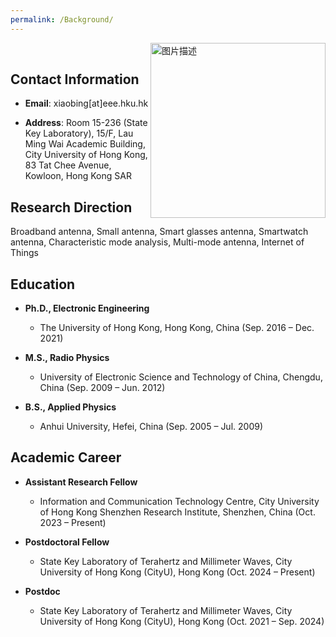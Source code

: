 ```yaml
---
permalink: /Background/
---
```


<img src="https://github.com/fheuihueh/XB_HKU/raw/master/images/a/photoo.jpg" width="280px" align="right" alt="图片描述">

<br /> 


## Contact Information

- **Email**: xiaobing[at]eee.hku.hk
  
- **Address**: Room 15-236 (State Key Laboratory), 15/F, Lau Ming Wai Academic Building, City University of Hong Kong, 83 Tat Chee Avenue, Kowloon, Hong Kong SAR

## Research Direction

Broadband antenna, Small antenna, Smart glasses antenna, Smartwatch antenna, Characteristic mode analysis, Multi-mode antenna, Internet of Things

## Education

- **Ph.D., Electronic Engineering**
  
  - The University of Hong Kong, Hong Kong, China (Sep. 2016 – Dec. 2021)

- **M.S., Radio Physics**
  
  - University of Electronic Science and Technology of China, Chengdu, China (Sep. 2009 – Jun. 2012)

- **B.S., Applied Physics**
  
  - Anhui University, Hefei, China (Sep. 2005 – Jul. 2009)

## Academic Career

- **Assistant Research Fellow**
  
  - Information and Communication Technology Centre, City University of Hong Kong Shenzhen Research Institute, Shenzhen, China  (Oct. 2023 – Present)
    

- **Postdoctoral Fellow**
  
  - State Key Laboratory of Terahertz and Millimeter Waves, City University of Hong Kong (CityU), Hong Kong (Oct. 2024 – Present)
    

- **Postdoc**
  
  - State Key Laboratory of Terahertz and Millimeter Waves, City University of Hong Kong (CityU), Hong Kong (Oct. 2021 – Sep. 2024)


    






